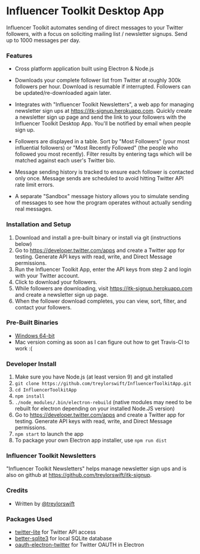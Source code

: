 # Influencer Toolkit Desktop App

Influencer Toolkit automates sending of direct messages to your Twitter followers, with a focus on soliciting mailing list / newsletter signups. Send up to 1000 messages per day.

### Features

- Cross platform application built using Electron & Node.js

- Downloads your complete follower list from Twitter at roughly 300k followers per hour. Download is resumable if interrupted. Followers can be updated/re-downloaded again later.

- Integrates with "Influencer Toolkit Newsletters", a web app for managing newsletter sign ups at https://itk-signup.herokuapp.com. Quickly create a newsletter sign up page and send the link to your followers with the Influencer Toolkit Desktop App. You'll be notified by email when people sign up.

- Followers are displayed in a table. Sort by "Most Followers" (your most influential followers) or "Most Recently Followed" (the people who followed you most recently). Filter results by entering tags which will be matched against each user's Twitter bio.

- Message sending history is tracked to ensure each follower is contacted only once. Message sends are scheduled to avoid hitting Twitter API rate limit errors.
 
- A separate "Sandbox" message history allows you to simulate sending of messages to see how the program operates without actually sending real messages.

### 

### Installation and Setup

1. Download and install a pre-built binary or install via git (instructions below)
2. Go to <https://developer.twitter.com/apps> and create a Twitter app for testing. Generate API keys with read, write, and Direct Message permissions.
3. Run the Influencer Toolkit App, enter the API keys from step 2 and login with your Twitter account.
4. Click to download your followers.
5. While followers are downloading, visit https://itk-signup.herokuapp.com and create a newsletter sign up page.
6. When the follower download completes, you can view, sort, filter, and contact your followers.

### Pre-Built Binaries
- [Windows 64-bit](https://github.com/treylorswift/InfluencerToolkitApp/releases/download/v1.0/InfluencerToolkit.Setup.1.0.0.exe
)
- Mac version coming as soon as I can figure out how to get Travis-CI to work :(

### Developer Install
1. Make sure you have Node.js (at least version 9) and git installed 
2. `git clone https://github.com/treylorswift/InfluencerToolkitApp.git`
3. `cd InfluencerToolkitApp`
3. `npm install`
4. `./node_modules/.bin/electron-rebuild` (native modules may need to be rebuilt for electron depending on your installed Node.JS version)
5. Go to <https://developer.twitter.com/apps> and create a Twitter app for testing. Generate API keys with read, write, and Direct Message permissions.
6. `npm start` to launch the app
7. To package your own Electron app installer, use `npm run dist`

### Influencer Toolkit Newsletters
"Influencer Toolkit Newsletters" helps manage newsletter sign ups and is also on github at https://github.com/treylorswift/itk-signup.

### Credits

- Written by [@treylorswift](https://twitter.com/treylorswift)

### Packages Used
- [twitter-lite](https://github.com/draftbit/twitter-lite) for Twitter API access
- [better-sqlite3](https://github.com/JoshuaWise/better-sqlite3) for local SQLite database
- [oauth-electron-twitter](https://github.com/kanekotic/oauth-electron-twitter) for Twitter OAUTH in Electron
